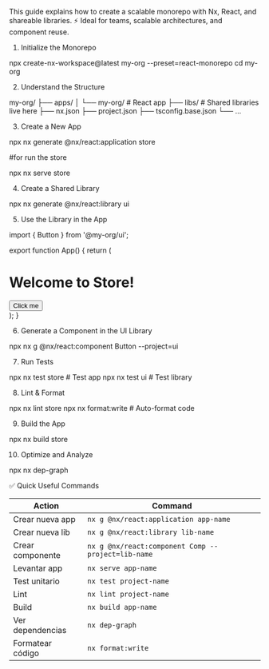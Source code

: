 This guide explains how to create a scalable monorepo with Nx, React, and shareable libraries.
⚡️ Ideal for teams, scalable architectures, and component reuse.

 1. Initialize the Monorepo

npx create-nx-workspace@latest my-org --preset=react-monorepo
cd my-org

2. Understand the Structure

my-org/
├── apps/
│   └── my-org/           # React app
├── libs/                 # Shared libraries live here
├── nx.json
├── project.json
├── tsconfig.base.json
└── ...

3. Create a New App

npx nx generate @nx/react:application store

#for run the store

npx nx serve store

4. Create a Shared Library

npx nx generate @nx/react:library ui

5. Use the Library in the App

import { Button } from '@my-org/ui';

export function App() {
  return (
    <div>
      <h1>Welcome to Store!</h1>
      <Button>Click me</Button>
    </div>
  );
}

 6. Generate a Component in the UI Library

 npx nx g @nx/react:component Button --project=ui

7. Run Tests

npx nx test store     # Test app
npx nx test ui        # Test library

8. Lint & Format

npx nx lint store
npx nx format:write   # Auto-format code

9. Build the App

npx nx build store

10. Optimize and Analyze

npx nx dep-graph

✅ Quick Useful Commands

| Action           | Command                                            |
| ---------------- | -------------------------------------------------- |
| Crear nueva app  | `nx g @nx/react:application app-name`              |
| Crear nueva lib  | `nx g @nx/react:library lib-name`                  |
| Crear componente | `nx g @nx/react:component Comp --project=lib-name` |
| Levantar app     | `nx serve app-name`                                |
| Test unitario    | `nx test project-name`                             |
| Lint             | `nx lint project-name`                             |
| Build            | `nx build app-name`                                |
| Ver dependencias | `nx dep-graph`                                     |
| Formatear código | `nx format:write`                                  |
